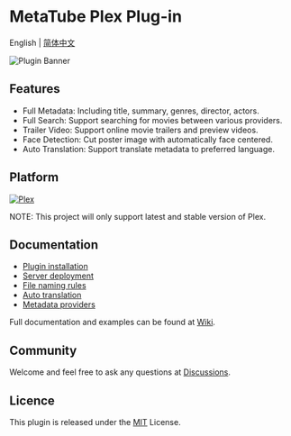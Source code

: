 # MetaTube Plex Plug-in

English | [简体中文](./README_ZH.md)

![Plugin Banner](https://metatube-community.github.io/images/banner-dark.png)

## Features

- Full Metadata: Including title, summary, genres, director, actors.
- Full Search: Support searching for movies between various providers.
- Trailer Video: Support online movie trailers and preview videos.
- Face Detection: Cut poster image with automatically face centered.
- Auto Translation: Support translate metadata to preferred language.

## Platform

[![Plex](https://img.shields.io/static/v1?color=%23E5A00D&style=for-the-badge&label=Plex&logo=data:image/svg+xml;base64,PHN2ZyB4bWxucz0iaHR0cDovL3d3dy53My5vcmcvMjAwMC9zdmciIHZpZXdCb3g9IjAgMCA1MTIgNTEyIj48cmVjdCB3aWR0aD0iNTEyIiBoZWlnaHQ9IjUxMiIgcng9IjE1JSIgZmlsbD0iIzI4MmEyZCIvPjxwYXRoIGQ9Ik0yNTYgNzBIMTQ4bDEwOCAxODYtMTA4IDE4NmgxMDhsMTA4LTE4NnoiIGZpbGw9IiNlNWEwMGQiLz48L3N2Zz4=&message=stable)](https://www.plex.tv/)

NOTE: This project will only support latest and stable version of Plex.

## Documentation

- [Plugin installation](https://metatube-community.github.io/wiki/plugin-installation/)
- [Server deployment](https://metatube-community.github.io/wiki/server-deployment/)
- [File naming rules](https://metatube-community.github.io/wiki/naming-rules/)
- [Auto translation](https://metatube-community.github.io/wiki/auto-translation/)
- [Metadata providers](https://metatube-community.github.io/wiki/metadata-providers/)

Full documentation and examples can be found at [Wiki](https://metatube-community.github.io/wiki/).

## Community

Welcome and feel free to ask any questions at [Discussions](https://github.com/metatube-community/MetaTube.bundle/discussions).

## Licence

This plugin is released under the [MIT](https://github.com/metatube-community/MetaTube.bundle/blob/main/LICENSE) License.
